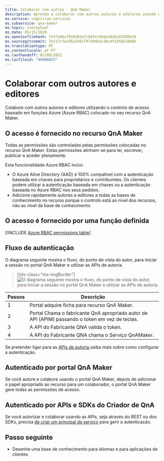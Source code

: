 ```yaml
---
title: Colaborar com outros - QnA Maker
description: Aprenda a colaborar com outros autores e editores usando o controlo de acesso baseado em funções Azure.
ms.service: cognitive-services
ms.subservice: qna-maker
ms.topic: conceptual
ms.date: 05/15/2020
ms.openlocfilehash: f43fa06cf93d383efcb0fe746de28ab143280e50
ms.sourcegitcommit: 7e117cfec95a7e61f4720db3c36c4fa35021846b
ms.translationtype: MT
ms.contentlocale: pt-PT
ms.lasthandoff: 02/09/2021
ms.locfileid: "99988025"
---
```

# <a name="collaborate-with-other-authors-and-editors"></a>Colaborar com outros autores e editores

Colabore com outros autores e editores utilizando o controlo de acesso baseado em funções Azure (Azure RBAC) colocado no seu recurso QnA Maker.

## <a name="access-is-provided-on-the-qna-maker-resource"></a>O acesso é fornecido no recurso QnA Maker

Todas as permissões são controladas pelas permissões colocadas no recurso QnA Maker. Estas permissões alinham-se para ler, escrever, publicar e aceder plenamente.

Esta funcionalidade Azure RBAC inclui:
* O Azure Ative Directory (AAD) é 100% compatível com a autenticação baseada em chaves para proprietários e contribuintes. Os clientes podem utilizar a autenticação baseada em chaves ou a autenticação baseada no Azure RBAC nos seus pedidos.
* Adicione rapidamente autores e editores a todas as bases de conhecimento no recurso porque o controlo está ao nível dos recursos, não ao nível da base de conhecimento.

## <a name="access-is-provided-by-a-defined-role"></a>O acesso é fornecido por uma função definida

[!INCLUDE [Azure RBAC permissions table](../includes/role-based-access-control.md)]

## <a name="authentication-flow"></a>Fluxo de autenticação

O diagrama seguinte mostra o fluxo, do ponto de vista do autor, para iniciar a sessão no portal QnA Maker e utilizar as APIs de autoria.

> [!div class="mx-imgBorder"]
> ![O diagrama seguinte mostra o fluxo, do ponto de vista do autor, para iniciar a sessão no portal QnA Maker e utilizar as APIs de autoria.](../media/qnamaker-how-to-collaborate-knowledge-base/rbac-flow-from-portal-to-service.png)

|Passos|Descrição|
|--|--|
|1|Portal adquire ficha para recurso QnA Maker.|
|2|Portal Chama o fabricante QnA apropriado autor de API (APIM) passando o token em vez de teclas.|
|3|A API do Fabricante QNA valida o token.|
|4 |A API do Fabricante QNA chama o Serviço QnAMaker.|

Se pretender ligar para as [APIs de autoria,](../index.yml)saiba mais sobre como configurar a autenticação.

## <a name="authenticate-by-qna-maker-portal"></a>Autenticado por portal QnA Maker

Se você autore e colabore usando o portal QnA Maker, depois de adicionar o papel apropriado ao recurso para um colaborador, o portal QnA Maker gere todas as permissões de acesso.

## <a name="authenticate-by-qna-maker-apis-and-sdks"></a>Autenticado por APIs e SDKs do Criador de QnA

Se você autorizar e colaborar usando as APIs, seja através do REST ou dos SDKs, precisa [de criar um principal de serviço](../../authentication.md#assign-a-role-to-a-service-principal) para gerir a autenticação.

## <a name="next-step"></a>Passo seguinte

* Desenhe uma base de conhecimento para idiomas e para aplicações de clientes
